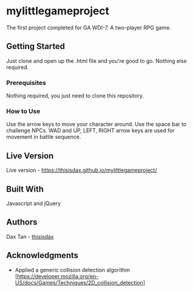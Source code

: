 # mylittlegameproject

The first project completed for GA WDI-7. A two-player RPG game.

## Getting Started

Just clone and open up the .html file and you're good to go. Nothing else required.

### Prerequisites

Nothing required, you just need to clone this repository.

### How to Use

Use the arrow keys to move your character around.
Use the space bar to challenge NPCs.
WAD and UP, LEFT, RIGHT arrow keys are used for movement in battle sequence.

## Live Version

Live version - https://thisisdax.github.io/mylittlegameproject/

## Built With

Javascript and jQuery

## Authors

Dax Tan - [thisisdax](https://github.com/thisisdax)

## Acknowledgments

* Applied a generic collision detection algorithm [https://developer.mozilla.org/en-US/docs/Games/Techniques/2D_collision_detection]
